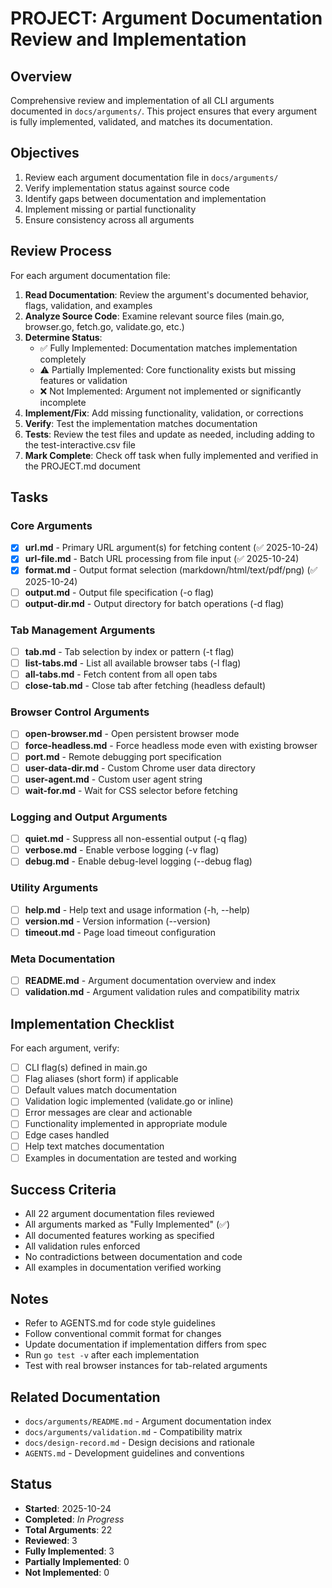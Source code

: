 # PROJECT: Argument Documentation Review and Implementation

## Overview

Comprehensive review and implementation of all CLI arguments documented in `docs/arguments/`. This project ensures that every argument is fully implemented, validated, and matches its documentation.

## Objectives

1. Review each argument documentation file in `docs/arguments/`
2. Verify implementation status against source code
3. Identify gaps between documentation and implementation
4. Implement missing or partial functionality
5. Ensure consistency across all arguments

## Review Process

For each argument documentation file:

1. **Read Documentation**: Review the argument's documented behavior, flags, validation, and examples
2. **Analyze Source Code**: Examine relevant source files (main.go, browser.go, fetch.go, validate.go, etc.)
3. **Determine Status**:
   - ✅ Fully Implemented: Documentation matches implementation completely
   - ⚠️ Partially Implemented: Core functionality exists but missing features or validation
   - ❌ Not Implemented: Argument not implemented or significantly incomplete
4. **Implement/Fix**: Add missing functionality, validation, or corrections
5. **Verify**: Test the implementation matches documentation
6. **Tests**: Review the test files and update as needed, including adding to the test-interactive.csv file
7. **Mark Complete**: Check off task when fully implemented and verified in the PROJECT.md document

## Tasks

### Core Arguments

- [x] **url.md** - Primary URL argument(s) for fetching content (✅ 2025-10-24)
- [x] **url-file.md** - Batch URL processing from file input (✅ 2025-10-24)
- [x] **format.md** - Output format selection (markdown/html/text/pdf/png) (✅ 2025-10-24)
- [ ] **output.md** - Output file specification (-o flag)
- [ ] **output-dir.md** - Output directory for batch operations (-d flag)

### Tab Management Arguments

- [ ] **tab.md** - Tab selection by index or pattern (-t flag)
- [ ] **list-tabs.md** - List all available browser tabs (-l flag)
- [ ] **all-tabs.md** - Fetch content from all open tabs
- [ ] **close-tab.md** - Close tab after fetching (headless default)

### Browser Control Arguments

- [ ] **open-browser.md** - Open persistent browser mode
- [ ] **force-headless.md** - Force headless mode even with existing browser
- [ ] **port.md** - Remote debugging port specification
- [ ] **user-data-dir.md** - Custom Chrome user data directory
- [ ] **user-agent.md** - Custom user agent string
- [ ] **wait-for.md** - Wait for CSS selector before fetching

### Logging and Output Arguments

- [ ] **quiet.md** - Suppress all non-essential output (-q flag)
- [ ] **verbose.md** - Enable verbose logging (-v flag)
- [ ] **debug.md** - Enable debug-level logging (--debug flag)

### Utility Arguments

- [ ] **help.md** - Help text and usage information (-h, --help)
- [ ] **version.md** - Version information (--version)
- [ ] **timeout.md** - Page load timeout configuration

### Meta Documentation

- [ ] **README.md** - Argument documentation overview and index
- [ ] **validation.md** - Argument validation rules and compatibility matrix

## Implementation Checklist

For each argument, verify:

- [ ] CLI flag(s) defined in main.go
- [ ] Flag aliases (short form) if applicable
- [ ] Default values match documentation
- [ ] Validation logic implemented (validate.go or inline)
- [ ] Error messages are clear and actionable
- [ ] Functionality implemented in appropriate module
- [ ] Edge cases handled
- [ ] Help text matches documentation
- [ ] Examples in documentation are tested and working

## Success Criteria

- All 22 argument documentation files reviewed
- All arguments marked as "Fully Implemented" (✅)
- All documented features working as specified
- All validation rules enforced
- No contradictions between documentation and code
- All examples in documentation verified working

## Notes

- Refer to AGENTS.md for code style guidelines
- Follow conventional commit format for changes
- Update documentation if implementation differs from spec
- Run `go test -v` after each implementation
- Test with real browser instances for tab-related arguments

## Related Documentation

- `docs/arguments/README.md` - Argument documentation index
- `docs/arguments/validation.md` - Compatibility matrix
- `docs/design-record.md` - Design decisions and rationale
- `AGENTS.md` - Development guidelines and conventions

## Status

- **Started**: 2025-10-24
- **Completed**: _In Progress_
- **Total Arguments**: 22
- **Reviewed**: 3
- **Fully Implemented**: 3
- **Partially Implemented**: 0
- **Not Implemented**: 0

